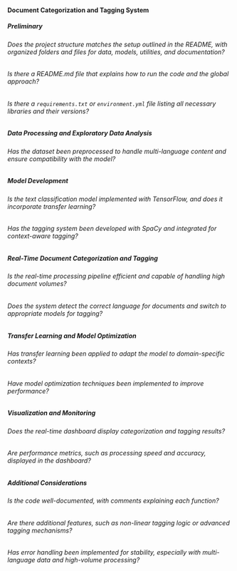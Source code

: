 #### Document Categorization and Tagging System

##### Preliminary

###### Does the project structure matches the setup outlined in the README, with organized folders and files for data, models, utilities, and documentation?

###### Is there a README.md file that explains how to run the code and the global approach?

###### Is there a `requirements.txt` or `environment.yml` file listing all necessary libraries and their versions?

##### Data Processing and Exploratory Data Analysis

###### Has the dataset been preprocessed to handle multi-language content and ensure compatibility with the model?

##### Model Development

###### Is the text classification model implemented with TensorFlow, and does it incorporate transfer learning?

###### Has the tagging system been developed with SpaCy and integrated for context-aware tagging?

##### Real-Time Document Categorization and Tagging

###### Is the real-time processing pipeline efficient and capable of handling high document volumes?

###### Does the system detect the correct language for documents and switch to appropriate models for tagging?

##### Transfer Learning and Model Optimization

###### Has transfer learning been applied to adapt the model to domain-specific contexts?

###### Have model optimization techniques been implemented to improve performance?

##### Visualization and Monitoring

###### Does the real-time dashboard display categorization and tagging results?

###### Are performance metrics, such as processing speed and accuracy, displayed in the dashboard?

##### Additional Considerations

###### Is the code well-documented, with comments explaining each function?

###### Are there additional features, such as non-linear tagging logic or advanced tagging mechanisms?

###### Has error handling been implemented for stability, especially with multi-language data and high-volume processing?
